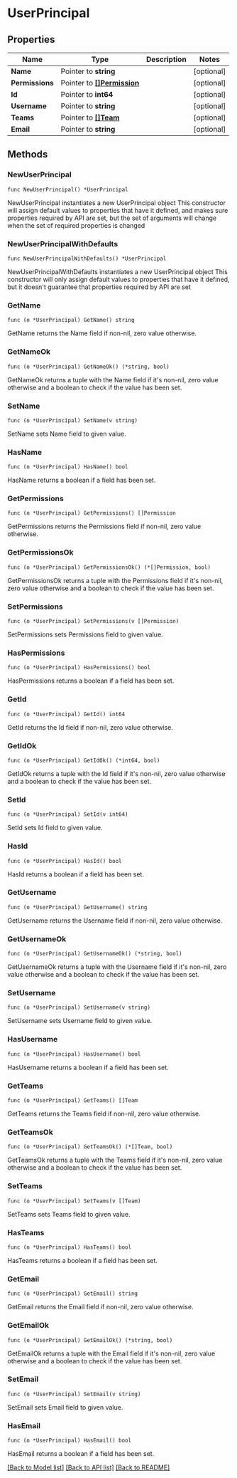 # UserPrincipal

## Properties

Name | Type | Description | Notes
------------ | ------------- | ------------- | -------------
**Name** | Pointer to **string** |  | [optional] 
**Permissions** | Pointer to [**[]Permission**](Permission.md) |  | [optional] 
**Id** | Pointer to **int64** |  | [optional] 
**Username** | Pointer to **string** |  | [optional] 
**Teams** | Pointer to [**[]Team**](Team.md) |  | [optional] 
**Email** | Pointer to **string** |  | [optional] 

## Methods

### NewUserPrincipal

`func NewUserPrincipal() *UserPrincipal`

NewUserPrincipal instantiates a new UserPrincipal object
This constructor will assign default values to properties that have it defined,
and makes sure properties required by API are set, but the set of arguments
will change when the set of required properties is changed

### NewUserPrincipalWithDefaults

`func NewUserPrincipalWithDefaults() *UserPrincipal`

NewUserPrincipalWithDefaults instantiates a new UserPrincipal object
This constructor will only assign default values to properties that have it defined,
but it doesn't guarantee that properties required by API are set

### GetName

`func (o *UserPrincipal) GetName() string`

GetName returns the Name field if non-nil, zero value otherwise.

### GetNameOk

`func (o *UserPrincipal) GetNameOk() (*string, bool)`

GetNameOk returns a tuple with the Name field if it's non-nil, zero value otherwise
and a boolean to check if the value has been set.

### SetName

`func (o *UserPrincipal) SetName(v string)`

SetName sets Name field to given value.

### HasName

`func (o *UserPrincipal) HasName() bool`

HasName returns a boolean if a field has been set.

### GetPermissions

`func (o *UserPrincipal) GetPermissions() []Permission`

GetPermissions returns the Permissions field if non-nil, zero value otherwise.

### GetPermissionsOk

`func (o *UserPrincipal) GetPermissionsOk() (*[]Permission, bool)`

GetPermissionsOk returns a tuple with the Permissions field if it's non-nil, zero value otherwise
and a boolean to check if the value has been set.

### SetPermissions

`func (o *UserPrincipal) SetPermissions(v []Permission)`

SetPermissions sets Permissions field to given value.

### HasPermissions

`func (o *UserPrincipal) HasPermissions() bool`

HasPermissions returns a boolean if a field has been set.

### GetId

`func (o *UserPrincipal) GetId() int64`

GetId returns the Id field if non-nil, zero value otherwise.

### GetIdOk

`func (o *UserPrincipal) GetIdOk() (*int64, bool)`

GetIdOk returns a tuple with the Id field if it's non-nil, zero value otherwise
and a boolean to check if the value has been set.

### SetId

`func (o *UserPrincipal) SetId(v int64)`

SetId sets Id field to given value.

### HasId

`func (o *UserPrincipal) HasId() bool`

HasId returns a boolean if a field has been set.

### GetUsername

`func (o *UserPrincipal) GetUsername() string`

GetUsername returns the Username field if non-nil, zero value otherwise.

### GetUsernameOk

`func (o *UserPrincipal) GetUsernameOk() (*string, bool)`

GetUsernameOk returns a tuple with the Username field if it's non-nil, zero value otherwise
and a boolean to check if the value has been set.

### SetUsername

`func (o *UserPrincipal) SetUsername(v string)`

SetUsername sets Username field to given value.

### HasUsername

`func (o *UserPrincipal) HasUsername() bool`

HasUsername returns a boolean if a field has been set.

### GetTeams

`func (o *UserPrincipal) GetTeams() []Team`

GetTeams returns the Teams field if non-nil, zero value otherwise.

### GetTeamsOk

`func (o *UserPrincipal) GetTeamsOk() (*[]Team, bool)`

GetTeamsOk returns a tuple with the Teams field if it's non-nil, zero value otherwise
and a boolean to check if the value has been set.

### SetTeams

`func (o *UserPrincipal) SetTeams(v []Team)`

SetTeams sets Teams field to given value.

### HasTeams

`func (o *UserPrincipal) HasTeams() bool`

HasTeams returns a boolean if a field has been set.

### GetEmail

`func (o *UserPrincipal) GetEmail() string`

GetEmail returns the Email field if non-nil, zero value otherwise.

### GetEmailOk

`func (o *UserPrincipal) GetEmailOk() (*string, bool)`

GetEmailOk returns a tuple with the Email field if it's non-nil, zero value otherwise
and a boolean to check if the value has been set.

### SetEmail

`func (o *UserPrincipal) SetEmail(v string)`

SetEmail sets Email field to given value.

### HasEmail

`func (o *UserPrincipal) HasEmail() bool`

HasEmail returns a boolean if a field has been set.


[[Back to Model list]](../README.md#documentation-for-models) [[Back to API list]](../README.md#documentation-for-api-endpoints) [[Back to README]](../README.md)


